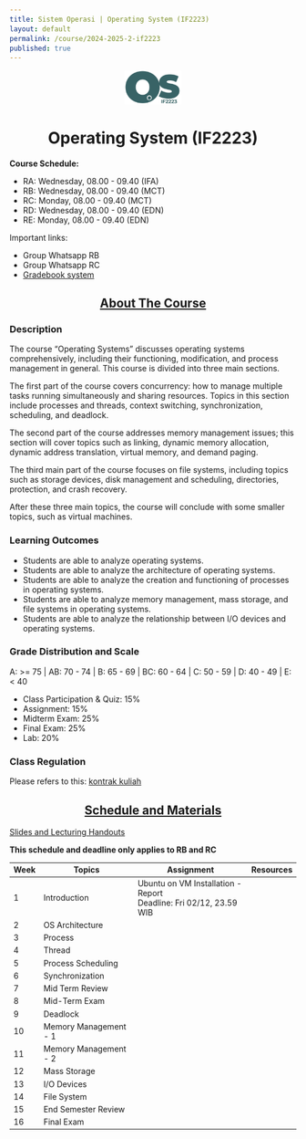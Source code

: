 ```yaml
---
title: Sistem Operasi | Operating System (IF2223)
layout: default
permalink: /course/2024-2025-2-if2223
published: true
---
```


<p align="center">
  <img src="/assets/images/if2223.png" width="100" alt="OS Logo">
</p>
<h1 align="center">Operating System (IF2223)</h1>

**Course Schedule:**<br>
- RA: Wednesday, 08.00 - 09.40 (IFA)
- RB: Wednesday, 08.00 - 09.40 (MCT)
- RC: Monday, 08.00 - 09.40 (MCT)
- RD: Wednesday, 08.00 - 09.40 (EDN)
- RE: Monday, 08.00 - 09.40 (EDN)

Important links:
- Group Whatsapp RB
- Group Whatsapp RC
- [Gradebook system](https://gradebook.mctm.web.id)

<h2 align="center"><u>About The Course</u></h2>

### Description
The course “Operating Systems” discusses operating systems comprehensively, including their functioning, modification, and process management in general. This course is divided into three main sections.

The first part of the course covers concurrency: how to manage multiple tasks running simultaneously and sharing resources. Topics in this section include processes and threads, context switching, synchronization, scheduling, and deadlock.

The second part of the course addresses memory management issues; this section will cover topics such as linking, dynamic memory allocation, dynamic address translation, virtual memory, and demand paging.

The third main part of the course focuses on file systems, including topics such as storage devices, disk management and scheduling, directories, protection, and crash recovery.

After these three main topics, the course will conclude with some smaller topics, such as virtual machines.
### Learning Outcomes
- Students are able to analyze operating systems.
- Students are able to analyze the architecture of operating systems.
- Students are able to analyze the creation and functioning of processes in operating systems.
- Students are able to analyze memory management, mass storage, and file systems in operating systems.
- Students are able to analyze the relationship between I/O devices and operating systems.

### Grade Distribution and Scale
A: >= 75 | AB: 70 - 74 | B: 65 - 69 | BC: 60 - 64 | C: 50 - 59 | D: 40 - 49 | E: < 40
- Class Participation & Quiz: 15%
- Assignment: 15%
- Midterm Exam: 25%
- Final Exam: 25%
- Lab: 20%

### Class Regulation
Please refers to this: [kontrak kuliah](/course/rules)


<h2 align="center"><u>Schedule and Materials</u></h2>

[Slides and Lecturing Handouts](https://drive.google.com/drive/folders/1gxj8eDyoYbWLTIx16stYzdYZ-MRGuPn6?usp=sharing)


**This schedule and deadline only applies to RB and RC**

| Week | Topics                | Assignment                                                           | Resources |
| ---- | --------------------- | -------------------------------------------------------------------- | --------- |
| 1    | Introduction          | Ubuntu on VM Installation - Report<br>Deadline: Fri 02/12, 23.59 WIB |           |
| 2    | OS Architecture       |                                                                      |           |
| 3    | Process               |                                                                      |           |
| 4    | Thread                |                                                                      |           |
| 5    | Process Scheduling    |                                                                      |           |
| 6    | Synchronization       |                                                                      |           |
| 7    | Mid Term Review       |                                                                      |           |
| 8    | Mid-Term Exam         |                                                                      |           |
| 9    | Deadlock              |                                                                      |           |
| 10   | Memory Management - 1 |                                                                      |           |
| 11   | Memory Management - 2 |                                                                      |           |
| 12   | Mass Storage          |                                                                      |           |
| 13   | I/O Devices           |                                                                      |           |
| 14   | File System           |                                                                      |           |
| 15   | End Semester Review   |                                                                      |           |
| 16   | Final Exam            |                                                                      |           |